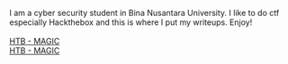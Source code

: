 I am a cyber security student in Bina Nusantara University. I like to do ctf especially Hackthebox and this is where I put my writeups. Enjoy!
<br><br>
[HTB - MAGIC](https://corporalcat.github.io/Writeups/Magic/)
<br>
[HTB - MAGIC](https://corporalcat.github.io/Writeups/Bashed/)


